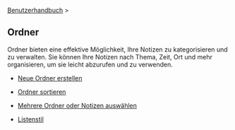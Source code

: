 [Benutzerhandbuch](/dragonnest/drawnote/manual/de) >

Ordner
---

Ordner bieten eine effektive Möglichkeit, Ihre Notizen zu kategorisieren und zu verwalten. Sie können Ihre Notizen nach Thema, Zeit, Ort und mehr organisieren, um sie leicht abzurufen und zu verwenden.

- [Neue Ordner erstellen](new-folder.md)

- [Ordner sortieren](sort_folders.md)

- [Mehrere Ordner oder Notizen auswählen](select_multiple_folders_or_notes.md)

- [Listenstil](list_style.md)